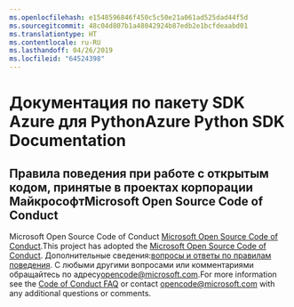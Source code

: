 ```yaml
---
ms.openlocfilehash: e1548596846f450c5c50e21a061ad525dad44f5d
ms.sourcegitcommit: 48c04d807b1a48042924b87edb2e1bcfdeaabd01
ms.translationtype: HT
ms.contentlocale: ru-RU
ms.lasthandoff: 04/26/2019
ms.locfileid: "64524398"
---
```

# <a name="azure-python-sdk-documentation"></a><span data-ttu-id="894ca-101">Документация по пакету SDK Azure для Python</span><span class="sxs-lookup"><span data-stu-id="894ca-101">Azure Python SDK Documentation</span></span>

## <a name="microsoft-open-source-code-of-conduct"></a><span data-ttu-id="894ca-102">Правила поведения при работе с открытым кодом, принятые в проектах корпорации Майкрософт</span><span class="sxs-lookup"><span data-stu-id="894ca-102">Microsoft Open Source Code of Conduct</span></span>
<span data-ttu-id="894ca-103">Microsoft Open Source Code of Conduct [Microsoft Open Source Code of Conduct](https://opensource.microsoft.com/codeofconduct/).</span><span class="sxs-lookup"><span data-stu-id="894ca-103">This project has adopted the [Microsoft Open Source Code of Conduct](https://opensource.microsoft.com/codeofconduct/).</span></span>
<span data-ttu-id="894ca-104">Дополнительные сведения:[вопросы и ответы по правилам поведения](https://opensource.microsoft.com/codeofconduct/faq/). С любыми другими вопросами или комментариями обращайтесь по адресу[opencode@microsoft.com](mailto:opencode@microsoft.com).</span><span class="sxs-lookup"><span data-stu-id="894ca-104">For more information see the [Code of Conduct FAQ](https://opensource.microsoft.com/codeofconduct/faq/) or contact [opencode@microsoft.com](mailto:opencode@microsoft.com) with any additional questions or comments.</span></span>
